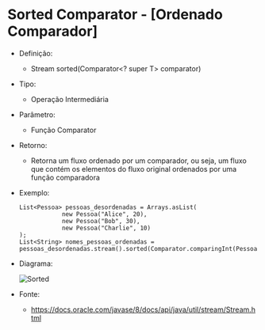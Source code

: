 # Sorted Comparator - [Ordenado Comparador]

- Definição: 
    - Stream<T> sorted(Comparator<? super T> comparator)

- Tipo: 
    - Operação Intermediária

- Parâmetro:
    - Função Comparator

- Retorno:
    - Retorna um fluxo ordenado por um comparador, ou seja, um fluxo que contém os elementos do fluxo original ordenados por uma função comparadora

- Exemplo: 
    ```
  	List<Pessoa> pessoas_desordenadas = Arrays.asList(
				new Pessoa("Alice", 20),
				new Pessoa("Bob", 30),
				new Pessoa("Charlie", 10)
	);
	List<String> nomes_pessoas_ordenadas = pessoas_desordenadas.stream().sorted(Comparator.comparingInt(Pessoa::getIdade)).map(Pessoa::getNome).toList();
    ```

- Diagrama:

    ![Sorted](../images/13_sorted.png)

- Fonte: 
    - https://docs.oracle.com/javase/8/docs/api/java/util/stream/Stream.html